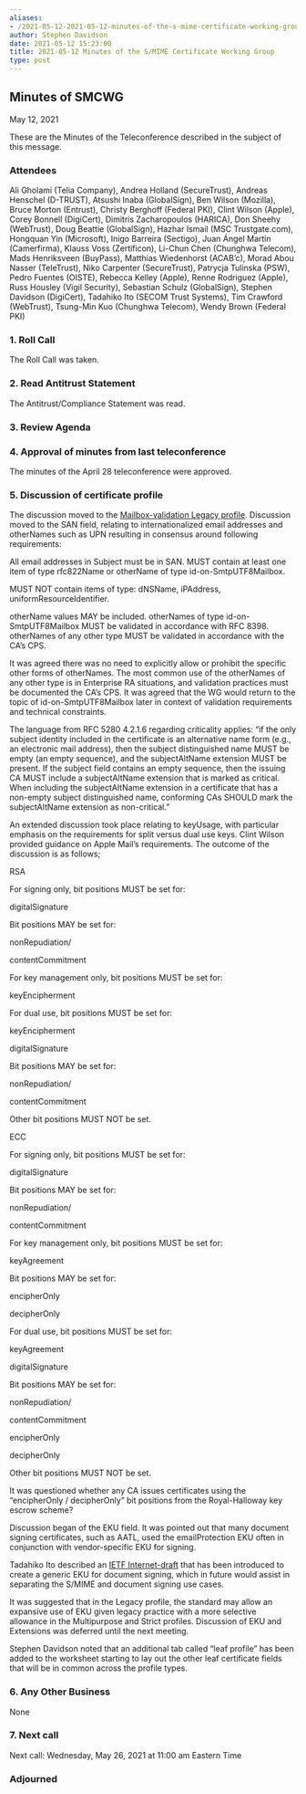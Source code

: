 ```yaml
---
aliases:
- /2021-05-12-2021-05-12-minutes-of-the-s-mime-certificate-working-group/
author: Stephen Davidson
date: 2021-05-12 15:23:00
title: 2021-05-12 Minutes of the S/MIME Certificate Working Group
type: post
---
```


## Minutes of SMCWG 

May 12, 2021

These are the Minutes of the Teleconference described in the subject of this message.

### Attendees 

Ali Gholami (Telia Company), Andrea Holland (SecureTrust), Andreas Henschel (D-TRUST), Atsushi Inaba (GlobalSign), Ben Wilson (Mozilla), Bruce Morton (Entrust), Christy Berghoff (Federal PKI), Clint Wilson (Apple), Corey Bonnell (DigiCert), Dimitris Zacharopoulos (HARICA), Don Sheehy (WebTrust), Doug Beattie (GlobalSign), Hazhar Ismail (MSC Trustgate.com), Hongquan Yin (Microsoft), Inigo Barreira (Sectigo), Juan Ángel Martin (Camerfirma), Klauss Voss (Zertificon), Li-Chun Chen (Chunghwa Telecom), Mads Henriksveen (BuyPass), Matthias Wiedenhorst (ACAB’c), Morad Abou Nasser (TeleTrust), Niko Carpenter (SecureTrust), Patrycja Tulinska (PSW), Pedro Fuentes (OISTE), Rebecca Kelley (Apple), Renne Rodriguez (Apple), Russ Housley (Vigil Security), Sebastian Schulz (GlobalSign), Stephen Davidson (DigiCert), Tadahiko Ito (SECOM Trust Systems), Tim Crawford (WebTrust), Tsung-Min Kuo (Chunghwa Telecom), Wendy Brown (Federal PKI)

### 1. Roll Call 

The Roll Call was taken.

### 2. Read Antitrust Statement 

The Antitrust/Compliance Statement was read.

### 3. Review Agenda 

### 4. Approval of minutes from last teleconference 

The minutes of the April 28 teleconference were approved.

### 5. Discussion of certificate profile 

The discussion moved to the [Mailbox-validation Legacy profile][1]. Discussion moved to the SAN field, relating to internationalized email addresses and otherNames such as UPN resulting in consensus around following requirements:

All email addresses in Subject must be in SAN. MUST contain at least one item of type rfc822Name or otherName of type id-on-SmtpUTF8Mailbox.

MUST NOT contain items of type: dNSName, iPAddress, uniformResourceIdentifier.

otherName values MAY be included. otherNames of type id-on-SmtpUTF8Mailbox MUST be validated in accordance with RFC 8398. otherNames of any other type MUST be validated in accordance with the CA’s CPS.

It was agreed there was no need to explicitly allow or prohibit the specific other forms of otherNames. The most common use of the otherNames of any other type is in Enterprise RA situations, and validation practices must be documented the CA’s CPS. It was agreed that the WG would return to the topic of id-on-SmtpUTF8Mailbox later in context of validation requirements and technical constraints.

The language from RFC 5280 4.2.1.6 regarding criticality applies: “if the only subject identity included in the certificate is an alternative name form (e.g., an electronic mail address), then the subject distinguished name MUST be empty (an empty sequence), and the subjectAltName extension MUST be present. If the subject field contains an empty sequence, then the issuing CA MUST include a subjectAltName extension that is marked as critical. When including the subjectAltName extension in a certificate that has a non-empty subject distinguished name, conforming CAs SHOULD mark the subjectAltName extension as non-critical.”

An extended discussion took place relating to keyUsage, with particular emphasis on the requirements for split versus dual use keys. Clint Wilson provided guidance on Apple Mail’s requirements. The outcome of the discussion is as follows;

RSA

For signing only, bit positions MUST be set for:

digitalSignature

Bit positions MAY be set for:

nonRepudiation/

contentCommitment

For key management only, bit positions MUST be set for:

keyEncipherment

For dual use, bit positions MUST be set for:

keyEncipherment

digitalSignature

Bit positions MAY be set for:

nonRepudiation/

contentCommitment

Other bit positions MUST NOT be set.

ECC

For signing only, bit positions MUST be set for:

digitalSignature

Bit positions MAY be set for:

nonRepudiation/

contentCommitment

For key management only, bit positions MUST be set for:

keyAgreement

Bit positions MAY be set for:

encipherOnly

decipherOnly

For dual use, bit positions MUST be set for:

keyAgreement

digitalSignature

Bit positions MAY be set for:

nonRepudiation/

contentCommitment

encipherOnly

decipherOnly

Other bit positions MUST NOT be set.

It was questioned whether any CA issues certificates using the “encipherOnly / decipherOnly” bit positions from the Royal-Halloway key escrow scheme?

Discussion began of the EKU field. It was pointed out that many document signing certificates, such as AATL, used the emailProtection EKU often in conjunction with vendor-specific EKU for signing.

Tadahiko Ito described an [IETF Internet-draft][2] that has been introduced to create a generic EKU for document signing, which in future would assist in separating the S/MIME and document signing use cases.

It was suggested that in the Legacy profile, the standard may allow an expansive use of EKU given legacy practice with a more selective allowance in the Multipurpose and Strict profiles. Discussion of EKU and Extensions was deferred until the next meeting.

Stephen Davidson noted that an additional tab called “leaf profile” has been added to the worksheet starting to lay out the other leaf certificate fields that will be in common across the profile types.

### 6. Any Other Business 

None

### 7. Next call 

Next call: Wednesday, May 26, 2021 at 11:00 am Eastern Time

### Adjourned 

[1]: https://docs.google.com/spreadsheets/d/1gEq-o4jU1FWvKBeMoncfmhAUemAgGuvVRSLQb7PedLU/edit?usp=sharing
[2]: https://datatracker.ietf.org/doc/draft-ito-documentsigning-eku/